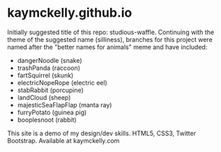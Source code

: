 # kaymckelly.github.io
Initially suggested title of this repo: studious-waffle. Continuing with the theme of the suggested name (silliness), branches for this project were named after the "better names for animals" meme and have included:
- dangerNoodle (snake)
- trashPanda (raccoon)
- fartSquirrel (skunk)
- electricNopeRope (electric eel)
- stabRabbit (porcupine)
- landCloud (sheep)
- majesticSeaFlapFlap (manta ray)
- furryPotato (guinea pig)
- booplesnoot (rabbit)

This site is a demo of my design/dev skills. HTML5, CSS3, Twitter Bootstrap. Available at kaymckelly.com
